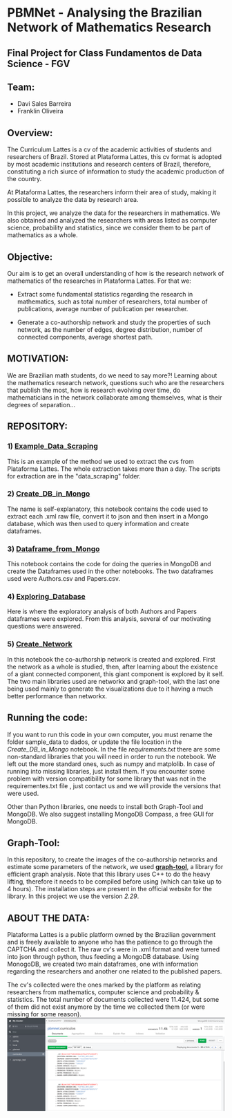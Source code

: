 # PBMNet - Analysing the Brazilian Network of Mathematics Research
## Final Project for Class Fundamentos de Data Science - FGV

## Team:
* Davi Sales Barreira
* Franklin Oliveira

## Overview:
The Curriculum Lattes is a cv of the academic activities of
students and researchers of Brazil. Stored at Plataforma Lattes, 
this cv format is adopted by most academic institutions and research centers
of Brazil, therefore, constituting a rich siurce of information to study
the academic production of the country.

At Plataforma Lattes, the researchers inform their area of study, making
it possible to analyze the data by research area.

In this project, we analyze the data for the researchers in mathematics.
We also obtained and analyzed the researchers with areas listed as 
computer science, probability and statistics, since we consider them
to be part of mathematics as a whole.

## Objective:
Our aim is to get an overall understanding of how is the research network
of mathematics of the researches in Plataforma Lattes. For that we:

* Extract some fundamental statistics regarding the research in mathematics,
such as total number of researchers, total number of publications,
average number of publication per researcher.

* Generate a co-authorship network and study the properties of such network,
as the number of edges, degree distribution, number of connected components,
average shortest path.

## MOTIVATION:
We are Brazilian math students, do we need to say more?! Learning about the mathematics research network, questions such who are the researchers that publish the most, how is research evolving over time, do mathematicians in the network collaborate among themselves, what is their degrees of separation...

## REPOSITORY:

### 1) [Example_Data_Scraping](Example_Data_Scraping.ipynb)
This is an example of the method we used to extract the cvs from Plataforma Lattes. The whole extraction takes more
than a day. The scripts for extraction are in the "data_scraping" folder.

### 2) [Create_DB_in_Mongo](Create_DB_in_Mongo.ipynb)
The name is self-explanatory, this notebook 
contains the code used to extract each .xml raw file, convert it to json and then insert in a Mongo database, which
was then used to query information and create dataframes.

### 3) [Dataframe_from_Mongo](Dataframe_from_Mongo.ipynb)
This notebook contains the code for doing the queries in MongoDB and create the Dataframes used in the other
notebooks. The two dataframes used were Authors.csv and Papers.csv.
### 4) [Exploring_Database](Exploring_Database.ipynb)
Here is where the exploratory analysis of both Authors and Papers dataframes were explored. From this analysis,
several of our motivating questions were answered.
### 5) [Create_Network](Create_Network.ipynb )
In this notebook the co-authorship network is created and explored. First the network as a whole is studied,
then, after learning about the existence of a giant connected component, this giant component is explored
by it self. The two main libraries used are networkx and graph-tool, with the last one being used mainly
to generate the visualizations due to it having a much better performance than networkx.

## Running the code:
If you want to run this code in your own computer, you must rename the
folder sample_data to dados, or update the file location in the
*Create_DB_in_Mongo* notebook.
In the file *requirements.txt* there are some non-standard libraries
that you will need in order to run the notebook. We left out the more
standard ones, such as numpy and matplolib. In case of running into missing
libraries, just install them. If you encounter some problem with version
compatibility for some library that was not in the requirementes.txt file
, just contact us and we will provide the versions that were
used.

Other than Python libraries, one needs to install both Graph-Tool and MongoDB. We also suggest installing MongoDB Compass, a free GUI for MongoDB.

## Graph-Tool:
In this repository, to create the images of the co-authorship networks
and estimate some parameters of the network, we used
[**graph-tool**](https://graph-tool.skewed.de/), a library for efficient
graph analysis. Note that this library uses C++ to do the heavy lifting,
therefore it needs to be compiled before using (which can take up to 4 hours).
The installation steps are present in the official website for the library.
In this project we use the version *2.29*.

## ABOUT THE DATA:
Plataforma Lattes is a public platform owned by the Brazilian government and is freely available to anyone who has the patience to go through the CAPTCHA and collect it. The raw cv's were in .xml format and were turned into json through python, thus feeding a MongoDB database. Using MonogoDB, we created two main dataframes, one with information regarding the researchers and another one related to the published papers.

The cv's collected were the ones marked by the platform as relating researchers from mathematics, computer science and probability & statistics. The total number of documents collected were 11.424, but some of them did not exist anymore by the time we collected them (or were missing for some reason).
![alt text](viz/MongoDB_Documents.png)
